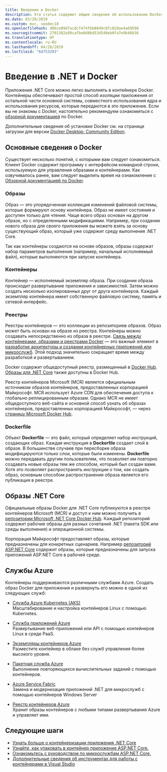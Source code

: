 ```yaml
---
title: Введение в Docker
description: Эта статья содержит общие сведения об использовании Docker в контексте приложения .NET Core.
ms.date: 03/20/2019
ms.custom: mvc, seodec18
ms.openlocfilehash: d0bce09d7acdcf474fbb8849c8fc82dae4a69598
ms.sourcegitcommit: 2701302a99cafbe0d86d53d540eb0fa7e9b46b36
ms.translationtype: HT
ms.contentlocale: ru-RU
ms.lasthandoff: 04/28/2019
ms.locfileid: "64753293"
---
```

# <a name="introduction-to-net-and-docker"></a>Введение в .NET и Docker

Приложения .NET Core можно легко выполнять в контейнере Docker. Контейнеры обеспечивают простой способ изоляции приложения от остальной части основной системы, совместного использования ядра и использования ресурсов, которые передаются в это приложение. Если вы не знакомы с Docker, настоятельно рекомендуем ознакомиться с [обзорной документацией](https://docs.docker.com/engine/docker-overview/) по Docker.

Дополнительные сведения об установке Docker см. на странице загрузки для версии [Docker Desktop: Community Edition](https://www.docker.com/products/docker-desktop).

## <a name="docker-basics"></a>Основные сведения о Docker

Существует несколько понятий, с которыми вам следует ознакомиться. Клиент Docker содержит программу с интерфейсом командной строки, используемую для управления образами и контейнерами. Как озвучивалось ранее, вам следует выделить время на ознакомление с [Обзорной документацией по Docker](https://docs.docker.com/engine/docker-overview/). 

### <a name="images"></a>Образы

Образ — это упорядоченная коллекция изменений файловой системы, которые формируют основу контейнера. Образ не имеет состояния и доступен только для чтения. Чаще всего образ основан на другом образе, но с определенными модификациями. Например, при создании нового образа для своего приложения вы можете взять за основу существующий образ, который уже содержит среду выполнения .NET Core.

Так как контейнеры создаются на основе образов, образы содержат набор параметров выполнения (например, начальный исполняемый файл), которые выполняются при запуске контейнера.

### <a name="containers"></a>Контейнеры

Контейнер — исполняемый экземпляр образа. При создании образа происходит развертывание приложения и зависимостей. Затем можно создать несколько изолированных друг от друга контейнеров. Каждый экземпляр контейнера имеет собственную файловую систему, память и сетевой интерфейс.

### <a name="registries"></a>Реестры

Реестры контейнеров — это коллекции из репозиториев образов. Образ может быть основан на образе из реестра. Контейнеры можно создавать непосредственно из образа в реестре. [Связь между контейнерами, образами и реестрами Docker](../../standard/microservices-architecture/container-docker-introduction/docker-containers-images-registries.md) — это важный элемент в [разработке архитектуры и создании контейнерных приложений или микрослужб](../../standard/microservices-architecture/architect-microservice-container-applications/index.md). Этой подход значительно сокращает время между разработкой и развертыванием.

Docker содержит общедоступный реестр, размещенный в [Docker Hub](https://hub.docker.com/). [Образы для .NET Core](https://hub.docker.com/_/microsoft-dotnet-core/) также доступны в Docker Hub. 

Реестр контейнеров Microsoft (MCR) является официальным источником образов контейнеров, предоставленных корпорацией Майкрософт. MCR использует Azure CDN для обеспечения доступа к глобально реплицированным образам. Однако MCR не имеет общедоступного веб-сайта и основной способ узнать об образах контейнеров, предоставленных корпорацией Майкрософт, — через [страницу Microsoft Docker Hub](https://hub.docker.com/_/microsoft-dotnet-core/).

### <a name="dockerfile"></a>Dockerfile

Объект **Dockerfile** — это файл, который определяет набор инструкций, создающих образ. Каждая инструкция в **Dockerfile** создает слой в образе. В большинстве случаев при пересборке образа модифицируются только слои, которые были изменены. **Dockerfile** можно передавать другим пользователям, что позволяет им повторно создавать новые образы тем же способом, который был создан вами. Хотя это позволяет распространять *инструкции* о том, как создать образ, основным способом распространения образа является его публикация в реестре.

## <a name="net-core-images"></a>Образы .NET Core

Официальные образы Docker для .NET Core публикуются в реестре контейнеров Microsoft (MCR) и доступ к ним можно получить в [репозитории Microsoft .NET Core Docker Hub](https://hub.docker.com/_/microsoft-dotnet-core/). Каждый репозиторий содержит рабочие образы для разных сочетаний .NET (пакета SDK или среды выполнения) и операционной системы. 

Корпорация Майкрософт предоставляет образы, которые предназначены для конкретных сценариев. Например [репозиторий ASP.NET Core](https://hub.docker.com/_/microsoft-dotnet-core-aspnet/) содержит образы, которые предназначены для запуска приложений ASP.NET Core в рабочей среде.

## <a name="azure-services"></a>Службы Azure

Контейнеры поддерживаются различными службами Azure. Создать образ Docker для приложения и развернуть его можно в одной из следующих служб:

* [Служба Azure Kubernetes (AKS)](https://azure.microsoft.com/services/kubernetes-service/)\
Масштабирование и настройка контейнеров Linux с помощью Kubernetes.

* [Служба приложений Azure](https://azure.microsoft.com/services/app-service/containers/)\
Развертывание веб-приложений или API с помощью контейнеров Linux в среде PaaS.

* [Экземпляры контейнеров Azure](https://azure.microsoft.com/services/container-instances/)\
Разместите контейнер в облаке без служб управления более высокого уровня.

* [Пакетная служба Azure](https://azure.microsoft.com/services/batch/)\
Выполнение повторяющихся вычислительных заданий с помощью контейнеров.

* [Azure Service Fabric](https://azure.microsoft.com/services/service-fabric/)\
Замена и модернизация приложений .NET для микрослужб с помощью контейнеров Windows Server

* [Реестр контейнеров Azure](https://azure.microsoft.com/services/container-registry/)\
Хранит образы контейнеров с любыми типами развертывания Azure и управляет ими.

## <a name="next-steps"></a>Следующие шаги

* [Узнать больше о контейнеризации приложения .NET Core](build-docker-netcore-container.md)
* [Узнайте, как упаковать в контейнер приложение ASP.NET Core.](/aspnet/core/host-and-deploy/docker/building-net-docker-images)
* [Ознакомьтесь с руководством по микрослужбам ASP.NET Core.](https://dotnet.microsoft.com/learn/web/aspnet-microservice-tutorial/intro)
* [Дополнительные сведения об инструментах для работы с контейнерами в Visual Studio](/visualstudio/containers/overview)
